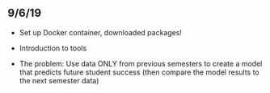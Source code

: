 ## 9/6/19

- Set up Docker container, downloaded packages!
- Introduction to tools

- The problem: Use data ONLY from previous semesters to create a model that predicts future student success (then compare the model results to the next semester data)



